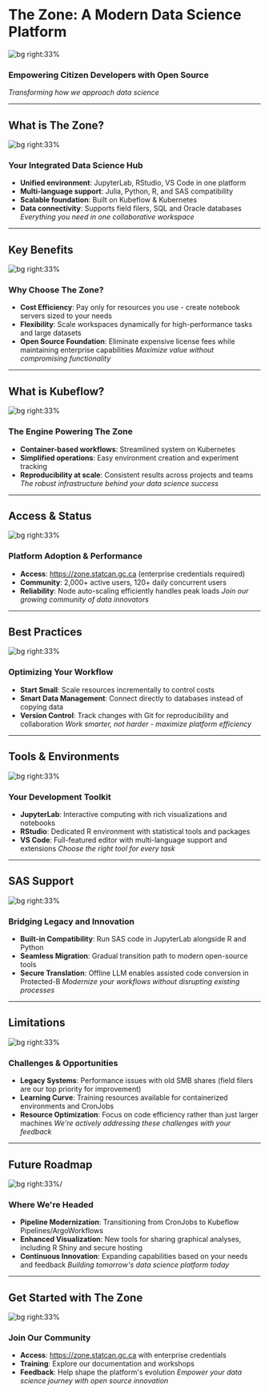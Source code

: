 <!-- Title Slide -->
# The Zone: A Modern Data Science Platform
![bg right:33%](./img/1755722468.png)
### Empowering Citizen Developers with Open Source
*Transforming how we approach data science*

---
<!-- What is The Zone? -->
## What is The Zone?
![bg right:33%](./img/1755784040.png)
### Your Integrated Data Science Hub
- **Unified environment**: JupyterLab, RStudio, VS Code in one platform
- **Multi-language support**: Julia, Python, R, and SAS compatibility
- **Scalable foundation**: Built on Kubeflow & Kubernetes
- **Data connectivity**: Supports field filers, SQL and Oracle databases
*Everything you need in one collaborative workspace*

---
<!-- Key Benefits -->
## Key Benefits
![bg right:33%](./img/1755784100.png)
### Why Choose The Zone?
- **Cost Efficiency**: Pay only for resources you use - create notebook servers sized to your needs
- **Flexibility**: Scale workspaces dynamically for high-performance tasks and large datasets
- **Open Source Foundation**: Eliminate expensive license fees while maintaining enterprise capabilities
*Maximize value without compromising functionality*

---
<!-- What is Kubeflow? -->
## What is Kubeflow?
![bg right:33%](./img/1755784137.png)
### The Engine Powering The Zone
- **Container-based workflows**: Streamlined system on Kubernetes
- **Simplified operations**: Easy environment creation and experiment tracking
- **Reproducibility at scale**: Consistent results across projects and teams
*The robust infrastructure behind your data science success*

---
<!-- Access & Status -->
## Access & Status
![bg right:33%](./img/1755784327.png)
### Platform Adoption & Performance
- **Access**: https://zone.statcan.gc.ca (enterprise credentials required)
- **Community**: 2,000+ active users, 120+ daily concurrent users
- **Reliability**: Node auto-scaling efficiently handles peak loads
*Join our growing community of data innovators*

---
<!-- Best Practices -->
## Best Practices
![bg right:33%](./img/1755784367.png)
### Optimizing Your Workflow
- **Start Small**: Scale resources incrementally to control costs
- **Smart Data Management**: Connect directly to databases instead of copying data
- **Version Control**: Track changes with Git for reproducibility and collaboration
*Work smarter, not harder - maximize platform efficiency*

---
<!-- Tools & Environments -->
## Tools & Environments
![bg right:33%](./img/1755784408.png)
### Your Development Toolkit
- **JupyterLab**: Interactive computing with rich visualizations and notebooks
- **RStudio**: Dedicated R environment with statistical tools and packages
- **VS Code**: Full-featured editor with multi-language support and extensions
*Choose the right tool for every task*

---
<!-- SAS Support -->
## SAS Support
![bg right:33%](./img/1755784444.png)
### Bridging Legacy and Innovation
- **Built-in Compatibility**: Run SAS code in JupyterLab alongside R and Python
- **Seamless Migration**: Gradual transition path to modern open-source tools
- **Secure Translation**: Offline LLM enables assisted code conversion in Protected-B
*Modernize your workflows without disrupting existing processes*

---
<!-- Limitations -->
## Limitations
![bg right:33%](./img/1755784725.png)
### Challenges & Opportunities
- **Legacy Systems**: Performance issues with old SMB shares (field filers are our top priority for improvement)
- **Learning Curve**: Training resources available for containerized environments and CronJobs
- **Resource Optimization**: Focus on code efficiency rather than just larger machines
*We're actively addressing these challenges with your feedback*

---
<!-- Future -->
## Future Roadmap
![bg right:33%/](./img/1755784585.png)
### Where We're Headed
- **Pipeline Modernization**: Transitioning from CronJobs to Kubeflow Pipelines/ArgoWorkflows
- **Enhanced Visualization**: New tools for sharing graphical analyses, including R Shiny and secure hosting
- **Continuous Innovation**: Expanding capabilities based on your needs and feedback
*Building tomorrow's data science platform today*

---
<!-- Call to Action -->
## Get Started with The Zone
![bg right:33%](./img/1755784585.png)
### Join Our Community
- **Access**: https://zone.statcan.gc.ca with enterprise credentials
- **Training**: Explore our documentation and workshops
- **Feedback**: Help shape the platform's evolution
*Empower your data science journey with open source innovation*